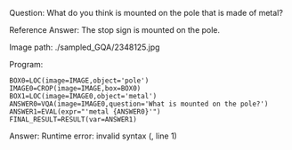 Question: What do you think is mounted on the pole that is made of metal?

Reference Answer: The stop sign is mounted on the pole.

Image path: ./sampled_GQA/2348125.jpg

Program:

```
BOX0=LOC(image=IMAGE,object='pole')
IMAGE0=CROP(image=IMAGE,box=BOX0)
BOX1=LOC(image=IMAGE0,object='metal')
ANSWER0=VQA(image=IMAGE0,question='What is mounted on the pole?')
ANSWER1=EVAL(expr="'metal {ANSWER0}'")
FINAL_RESULT=RESULT(var=ANSWER1)
```
Answer: Runtime error: invalid syntax (<string>, line 1)

